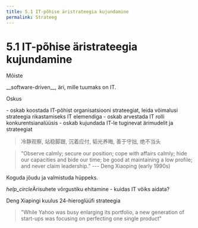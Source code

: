 ```yaml
---
title: 5.1 IT-põhise äristrateegia kujundamine
permalink: Strateeg
---
```


# 5.1 IT-põhise äristrateegia kujundamine

<p class='tags'>Mõiste</p>
__software-driven__, äri, mille tuumaks on IT.

<p class='tags'>Oskus</p>
- oskab koostada IT-põhist organisatsiooni strateegiat, leida võimalusi strateegia rikastamiseks IT elemendiga
- oskab arvestada IT rolli konkurentsianalüüsis
- oskab kujundada IT-le tuginevat ärimudelit ja strateegiat

> 冷静观察, 站稳脚跟, 沉着应付, 韬光养晦, 善于守拙, 绝不当头

> "Observe calmly; secure our position; cope with affairs calmly; hide our capacities and bide our time; be good at maintaining a low profile; and never claim leadership.” --- Deng Xiaoping (early 1990s)

Koguda jõudu ja valmistuda hüppeks.

<p class='action'><i class="material-icons ikoon">help_circle</i>Ärisuhete võrgustiku ehitamine - kuidas IT võiks aidata?</p>


Deng Xiapingi kuulus 24-hieroglüüfi strateegia

> "While Yahoo was busy enlarging its portfolio, a new generation of start-ups was focusing on perfecting one single product"

